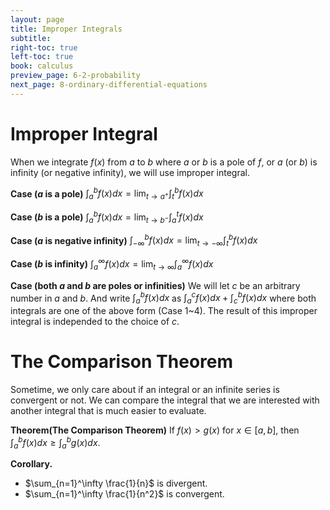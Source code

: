 ```yaml
---
layout: page
title: Improper Integrals
subtitle: 
right-toc: true
left-toc: true
book: calculus
preview_page: 6-2-probability
next_page: 8-ordinary-differential-equations
---
```


# Improper Integral

When we integrate $f(x)$ from $a$ to $b$ where $a$ or $b$ is a pole of $f$, or $a$ (or $b$) is infinity (or negative infinity), we will use improper integral. 

**Case ($a$ is a pole)** $\displaystyle\int_a^bf(x)dx = \lim_{t\to a^+}\int_t^bf(x)dx$

**Case ($b$ is a pole)** $\displaystyle\int_a^bf(x)dx = \lim_{t\to b^-}\int_a^{t}f(x)dx$

**Case ($a$ is negative infinity)** $\displaystyle\int_{-\infty}^bf(x)dx = \lim_{t\to -\infty}\int_t^bf(x)dx$

**Case ($b$ is infinity)** $\displaystyle\int_a^\infty f(x)dx = \lim_{t\to \infty}\int_a^\infty f(x)dx$

**Case (both $a$ and $b$ are poles or infinities)** We will let $c$ be an arbitrary number in $a$ and $b$. And write $\int_a^bf(x)dx$ as $\int_a^cf(x)dx + \int_c^bf(x)dx$ where both integrals are one of the above form (Case 1~4). The result of this improper integral is independed to the choice of $c$. 

# The Comparison Theorem

Sometime, we only care about if an integral or an infinite series is convergent or not. We can compare the integral that we are interested with another integral that is much easier to evaluate.

**Theorem(The Comparison Theorem)** 
If $f(x)>g(x)$ for $x\in[a,b]$, then $\int_a^bf(x)dx\geq \int_a^b g(x)dx$.

**Corollary.**
- $\sum_{n=1}^\infty \frac{1}{n}$ is divergent.
- $\sum_{n=1}^\infty \frac{1}{n^2}$ is convergent.
